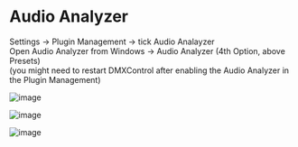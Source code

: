 # Audio Analyzer
Settings -> Plugin Management -> tick Audio Analayzer  
Open Audio Analyzer from Windows -> Audio Analyzer (4th Option, above Presets)  
(you might need to restart DMXControl after enabling the Audio Analyzer in the Plugin Management)

![image](https://github.com/BastelPichi/dmxc/assets/63782569/88a82671-3f62-42cb-addc-84cc3e92f784)

![image](https://github.com/BastelPichi/dmxc/assets/63782569/c61a7922-4dcd-447e-80dd-3e366c1f3c4c)

![image](https://github.com/BastelPichi/dmxc/assets/63782569/050321d3-71ba-4700-965f-ace89ce6abcd)
